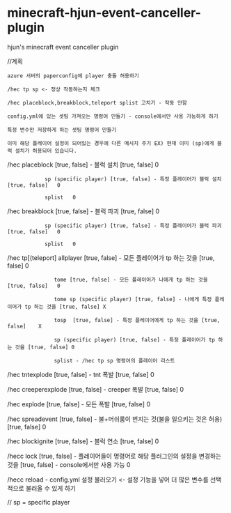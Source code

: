 # minecraft-hjun-event-canceller-plugin
hjun's minecraft event canceller plugin

//계획

    azure 서버의 paperconfig에 player 충돌 허용하기
		
    /hec tp sp <- 정상 작동하는지 체크
		
    /hec placeblock,breakblock,teleport splist 고치기 - 작동 안함
		
    config.yml에 있는 셋팅 가져오는 명령어 만들기 - console에서만 사용 가능하게 하기
		
    특정 변수만 저장하게 하는 셋팅 명령어 만들기
		
    이미 해당 플레이어 설정이 되어있는 경우에 다른 메시지 주기 EX) 현재 이미 (sp)에게 블럭 설치가 허용되어 있습니다.
		
    
/hec placeblock [true, false] - 블럭 설치 [true, false]  0

                sp (specific player) [true, false] - 특정 플레이어가 블럭 설치 [true, false]   0
								
                splist   0
								
                
/hec breakblock [true, false] - 블럭 파괴 [true, false]  0

                sp (specific player) [true, false] - 특정 플레이어가 블럭 파괴 [true, false]   0
								
                splist   0
								
                
/hec tp[(teleport] allplayer [true, false] - 모든 플레이어가 tp 하는 것을 [true, false]   0

                   tome [true, false] - 모든 플레이어가 나에게 tp 하는 것을 [true, false]   0
									 
                   tome sp (specific player) [true, false] - 나에게 특정 플레이어가 tp 하는 것을 [true, false] X
									 
                   tosp  [true, false] - 특정 플레이어에게 tp 하는 것을 [true, false]    X
									 
                   sp (specific player) [true, false] - 특정 플레이어가 tp 하는 것을 [true, false] 0
									 
                   splist - /hec tp sp 명령어의 플레이어 리스트
									 
									
/hec tntexplode [true, false] - tnt 폭발 [true, false] 0

/hec creeperexplode [true, false] - creeper 폭발 [true, false] 0

/hec explode [true, false] - 모든 폭발 [true, false] 0

/hec spreadevent [true, false] - 불+머쉬룸이 번지는 것(불을 일으키는 것은 허용) [true, false]   0

/hec blockignite [true, false] - 블럭 연소 [true, false] 0

/hecc lock [true, false] - 플레이어들이 명령어로 해당 플러그인의 설정을 변경하는 것을 [true, false] - console에서만 사용 가능 0

/hecc reload - config.yml 설정 불러오기 <- 설정 기능을 넣어 더 많은 변수를 선택적으로 불러올 수 있게 하기

// sp = specific player
